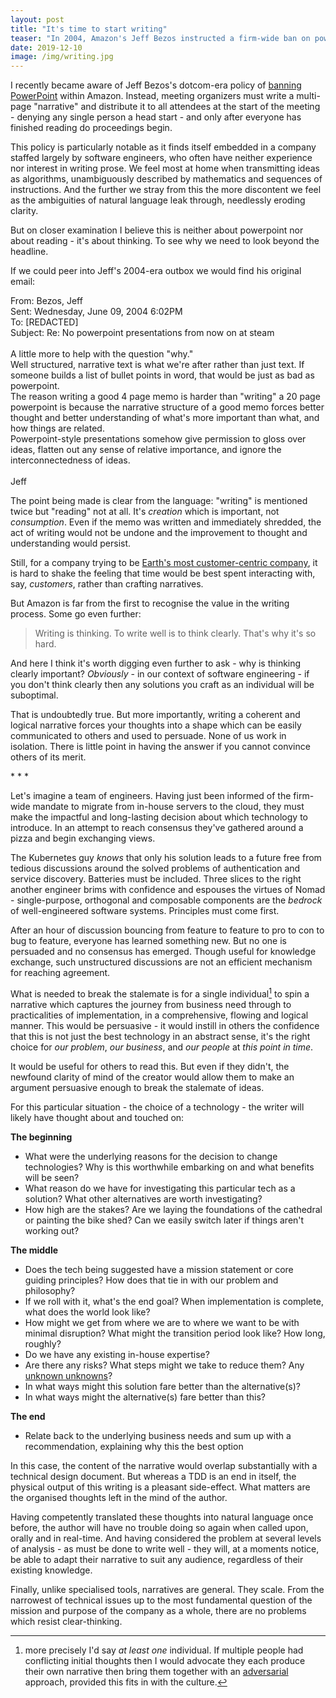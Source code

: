 ```yaml
---
layout: post
title: "It's time to start writing"
teaser: "In 2004, Amazon's Jeff Bezos instructed a firm-wide ban on powerpoint. Starting from there, I explore how software engineers can use writing to increase their effectiveness."
date: 2019-12-10
image: /img/writing.jpg
---
```


I recently became aware of Jeff Bezos's dotcom-era policy of [banning PowerPoint](https://web.archive.org/web/20150730231457/https://blog.hirevue.com/sales/what-i-learned-from-jeff-bezos-about-sales-management) within Amazon. Instead, meeting organizers must write a multi-page "narrative" and distribute it to all attendees at the start of the meeting - denying any single person a head start - and only after everyone has finished reading do proceedings begin.

This policy is particularly notable as it finds itself embedded in a company staffed largely by software engineers, who often have neither experience nor interest in writing prose. We feel most at home when transmitting ideas as algorithms, unambiguously described by mathematics and sequences of instructions. And the further we stray from this the more discontent we feel as the ambiguities of natural language leak through, needlessly eroding clarity.

But on closer examination I believe this is neither about powerpoint nor about reading - it's about thinking. To see why we need to look beyond the headline.

If we could peer into Jeff's 2004-era outbox we would find his original email:

<div class="emailquote">
From: Bezos, Jeff <br />
Sent: Wednesday, June 09, 2004 6:02PM <br />
To: [REDACTED] <br />
Subject: Re: No powerpoint presentations from now on at steam <br />
<br />
A little more to help with the question "why." <br />
Well structured, narrative text is what we're after rather than just text. If someone builds a list of bullet points in word, that would be just as bad as powerpoint. <br />
The reason writing a good 4 page memo is harder than "writing" a 20 page powerpoint is because the narrative structure of a good memo forces better thought and better understanding of what's more important than what, and how things are related. <br />
Powerpoint-style presentations somehow give permission to gloss over ideas, flatten out any sense of relative importance, and ignore the interconnectedness of ideas. <br />
<br />
Jeff
</div>

The point being made is clear from the language: "writing" is mentioned twice but "reading" not at all. It's  *creation* which is important, not *consumption*. Even if the memo was written and immediately shredded, the act of writing would not be undone and the improvement to thought and understanding would persist.

Still, for a company trying to be [Earth's most customer-centric company](https://www.amazon.jobs/en/working/working-amazon), it is hard to shake the feeling that time would be best spent interacting with, say, *customers*, rather than crafting narratives.

But Amazon is far from the first to recognise the value in the writing process. Some go even further:

<blockquote cite="David McCullough">Writing is thinking. To write well is to think clearly. That's why it's so hard.</blockquote>

And here I think it's worth digging even further to ask - why is thinking clearly important? *Obviously* - in our context of software engineering - if you don't think clearly then any solutions you craft as an individual will be suboptimal.

That is undoubtedly true. But more importantly, writing a coherent and logical narrative forces your thoughts into a shape which can be easily communicated to others and used to persuade. None of us work in isolation. There is little point in having the answer if you cannot convince others of its merit.

<div class="centered">* * *</div>

Let's imagine a team of engineers. Having just been informed of the firm-wide mandate to migrate from in-house servers to the cloud, they must make the impactful and long-lasting decision about which technology to introduce. In an attempt to reach consensus they've gathered around a pizza and begin exchanging views.

The Kubernetes guy *knows* that only his solution leads to a future free from tedious discussions around the solved problems of authentication and service discovery. Batteries must be included. Three slices to the right another engineer brims with confidence and espouses the virtues of Nomad - single-purpose, orthogonal and composable components are the *bedrock* of well-engineered software systems. Principles must come first.

After an hour of discussion bouncing from feature to feature to pro to con to bug to feature, everyone has learned something new. But no one is persuaded and no consensus has emerged. Though useful for knowledge exchange, such unstructured discussions are not an efficient mechanism for reaching agreement.

What is needed to break the stalemate is for a single individual[^1] to spin a narrative which captures the journey from business need through to practicalities of implementation, in a comprehensive, flowing and logical manner. This would be persuasive - it would instill in others the confidence that this is not just the best technology in an abstract sense, it's the right choice for *our problem*, *our business*, and *our people* at *this point in time*.

It would be useful for others to read this. But even if they didn't, the newfound clarity of mind of the creator would allow them to make an argument persuasive enough to break the stalemate of ideas.

[^1]: more precisely I'd say *at least one* individual. If multiple people had conflicting initial thoughts then I would advocate they each produce their own narrative then bring them together with an [adversarial](https://en.wikipedia.org/wiki/Adversarial_process) approach, provided this fits in with the culture.

For this particular situation - the choice of a technology - the writer will likely have thought about and touched on:

**The beginning**

- What were the underlying reasons for the decision to change technologies? Why is this worthwhile embarking on and what benefits will be seen?
- What reason do we have for investigating this particular tech as a solution? What other alternatives are worth investigating?
- How high are the stakes? Are we laying the foundations of the cathedral or painting the bike shed? Can we easily switch later if things aren't working out?

**The middle**

- Does the tech being suggested have a mission statement or core guiding principles? How does that tie in with our problem and philosophy?
- If we roll with it, what's the end goal? When implementation is complete, what does the world look like?
- How might we get from where we are to where we want to be with minimal disruption? What might the transition period look like? How long, roughly?
- Do we have any existing in-house expertise?
- Are there any risks? What steps might we take to reduce them? Any [unknown unknowns](https://en.wikipedia.org/wiki/There_are_known_knowns)?
- In what ways might this solution fare better than the alternative(s)?
- In what ways might the alternative(s) fare better than this?

**The end**
- Relate back to the underlying business needs and sum up with a recommendation, explaining why this the best option

In this case, the content of the narrative would overlap substantially with a technical design document. But whereas a TDD is an end in itself, the physical output of this writing is a pleasant side-effect. What matters are the organised thoughts left in the mind of the author.

Having competently translated these thoughts into natural language once before, the author will have no trouble doing so again when called upon, orally and in real-time. And having considered the problem at several levels of analysis - as must be done to write well - they will, at a moments notice, be able to adapt their narrative to suit any audience, regardless of their existing knowledge.

Finally, unlike specialised tools, narratives are general. They scale. From the narrowest of technical issues up to the most fundamental question of the mission and purpose of the company as a whole, there are no problems which resist clear-thinking.